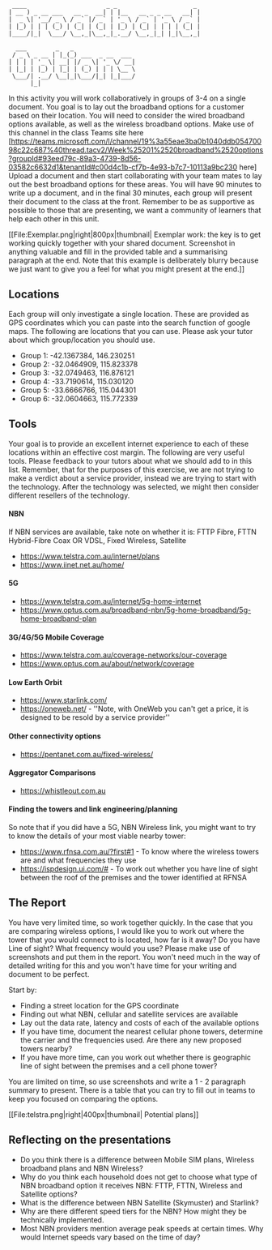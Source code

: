 ```
 ____                      _ _                     _ 
| __ ) _ __ ___   __ _  __| | |__   __ _ _ __   __| |
|  _ \| '__/ _ \ / _` |/ _` | '_ \ / _` | '_ \ / _` |
| |_) | | | (_) | (_| | (_| | |_) | (_| | | | | (_| |
|____/|_|  \___/ \__,_|\__,_|_.__/ \__,_|_| |_|\__,_|
                                                     
  ___        _   _                 
 / _ \ _ __ | |_(_) ___  _ __  ___ 
| | | | '_ \| __| |/ _ \| '_ \/ __|
| |_| | |_) | |_| | (_) | | | \__ \
 \___/| .__/ \__|_|\___/|_| |_|___/
      |_|                          
```

In this activity you will work collaboratively in groups of 3-4 on a single document. You goal is to lay out the broadband options for a customer based on their location. You will need to consider the wired broadband options available, as well as the wireless broadband options. Make use of this channel in the class Teams site here [https://teams.microsoft.com/l/channel/19%3a55eae3ba0b1040ddb05470098c22c687%40thread.tacv2/Week%25201%2520broadband%2520options?groupId#93eed79c-89a3-4739-8d56-03582c6632d1&tenantId#c00d4c1b-cf7b-4e93-b7c7-10113a9bc230 here]
Upload a document and then start collaborating with your team mates to lay out the best broadband options for these areas. You will have 90 minutes to write up a document, and in the final 30 minutes, each group will present their document to the class at the front. Remember to be as supportive as possible to those that are presenting, we want a community of learners that help each other in this unit.

[[File:Exemplar.png|right|800px|thumbnail| Exemplar work: the key is to get working quickly together with your shared document. Screenshot in anything valuable and fill in the provided table and a summarising paragraph at the end. Note that this example is deliberately blurry because we just want to give you a feel for what you might present at the end.]]

## Locations ##
Each group will only investigate a single location. These are provided as GPS coordinates which you can paste into the search function of google maps. The following are locations that you can use. Please ask your tutor about which group/location you should use. 

* Group 1: -42.1367384, 146.230251
* Group 2: -32.0464909, 115.823378
* Group 3: -32.0749463, 116.876121
* Group 4: -33.7190614, 115.030120
* Group 5: -33.6666766, 115.044301
* Group 6: -32.0604663, 115.772339

## Tools ##

Your goal is to provide an excellent internet experience to each of these locations within an effective cost margin. The following are very useful tools. Please feedback to your tutors about what we should add to in this list. Remember, that for the purposes of this exercise, we are not trying to make a verdict about a service provider, instead we are trying to start with the technology. After the technology was selected, we might then consider different resellers of the technology.

#### NBN ####
If NBN services are available, take note on whether it is: FTTP Fibre, FTTN Hybrid-Fibre Coax OR VDSL, Fixed Wireless, Satellite 
* https://www.telstra.com.au/internet/plans
* https://www.iinet.net.au/home/

#### 5G ####
* https://www.telstra.com.au/internet/5g-home-internet
* https://www.optus.com.au/broadband-nbn/5g-home-broadband/5g-home-broadband-plan

#### 3G/4G/5G Mobile Coverage ####
* https://www.telstra.com.au/coverage-networks/our-coverage
* https://www.optus.com.au/about/network/coverage

#### Low Earth Orbit ####
* https://www.starlink.com/
* https://oneweb.net/ - ''Note, with OneWeb you can't get a price, it is designed to be resold by a service provider''

#### Other connectivity options ####
* https://pentanet.com.au/fixed-wireless/

#### Aggregator Comparisons ####
* https://whistleout.com.au

#### Finding the towers and link engineering/planning ####
So note that if you did have a 5G, NBN Wireless link, you might want to try to know the details of your most viable nearby tower:
* https://www.rfnsa.com.au/?first#1 - To know where the wireless towers are and what frequencies they use
* https://ispdesign.ui.com/# - To work out whether you have line of sight between the roof of the premises and the tower identified at RFNSA

## The Report ## 

You have very limited time, so work together quickly. In the case that you are comparing wireless options, I would like you to work out where the tower that you would connect to is located, how far is it away? Do you have Line of sight? What frequency would you use? Please make use of screenshots and put them in the report. You won't need much in the way of detailed writing for this and you won't have time for your writing and document to be perfect.

Start by:
* Finding a street location for the GPS coordinate
* Finding out what NBN, cellular and satellite services are available
* Lay out the data rate, latency and costs of each of the available options
* If you have time, document the nearest cellular phone towers, determine the carrier and the frequencies used. Are there any new proposed towers nearby?
* If you have more time, can you work out whether there is geographic line of sight between the premises and a cell phone tower?

You are limited on time, so use screenshots and write a 1 - 2 paragraph summary to present. There is a table that you can try to fill out in teams to keep you focused on comparing the options.

[[File:telstra.png|right|400px|thumbnail| Potential plans]]

## Reflecting on the presentations ##

* Do you think there is a difference between Mobile SIM plans, Wireless broadband plans and NBN Wireless?
* Why do you think each household does not get to choose what type of NBN broadband option it receives NBN: FTTP, FTTN, Wireless and Satellite options?
* What is the difference between NBN Satellite (Skymuster) and Starlink?
* Why are there different speed tiers for the NBN? How might they be technically implemented.
* Most NBN providers mention average peak speeds at certain times. Why would Internet speeds vary based on the time of day?

